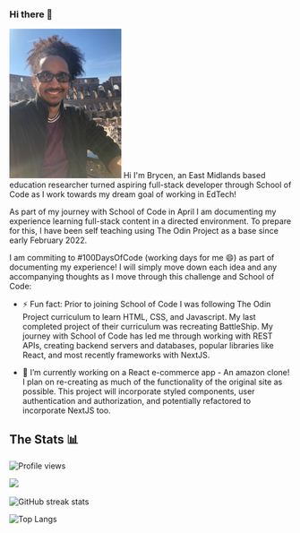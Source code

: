 ### Hi there 👋
<!--
**brycenbb/brycenbb** is a ✨ _special_ ✨ repository because its `README.md` (this file) appears on your GitHub profile.

Here are some ideas to get you started:

- 🔭 I’m currently working on ...
- 🌱 I’m currently learning ...
- 👯 I’m looking to collaborate on ...
- 🤔 I’m looking for help with ...
- 💬 Ask me about ...
- 📫 How to reach me: ...
- 😄 Pronouns: ...
- ⚡ Fun fact: ...
-->
<img src="https://github.com/brycenbb/brycenbb/blob/main/github.jpeg" width='200'/>
Hi I'm Brycen, an East Midlands based education researcher turned aspiring full-stack developer through School of Code
as I work towards my dream goal of working in EdTech!

As part of my journey with School of Code in April I am documenting my experience learning full-stack content in a directed environment.
To prepare for this, I have been self teaching using The Odin Project as a base since early February 2022. 

I am commiting to #100DaysOfCode (working days for me 😄) as part of documenting my experience! I will simply move down each idea and any accompanying
thoughts as I move through this challenge and School of Code:

  - ⚡ Fun fact: Prior to joining School of Code I was following The Odin Project curriculum to learn HTML, CSS, and Javascript. My last completed project of their curriculum was recreating BattleShip. My journey with School of Code has led me through working with REST APIs, creating backend servers and databases, popular libraries like React, and most recently frameworks with NextJS. 
  
  - 🔭 I’m currently working on a React e-commerce app - An amazon clone! I plan on re-creating as much of the functionality of the original site as possible. This project will incorporate styled components, user authentication and authorization, and potentially refactored to incorporate NextJS too. 

## The Stats 📊

![Profile views](https://gpvc.arturio.dev/lalicia)

![](https://github-readme-stats.vercel.app/api?username=lalicia&theme=tokyonight&show_icons=true&count_private=true)

![GitHub streak stats](https://github-readme-streak-stats.herokuapp.com/?user=lalicia&theme=tokyonight)

![Top Langs](https://github-readme-stats.vercel.app/api/top-langs/?username=lukechaplin&theme=tokyonight)
